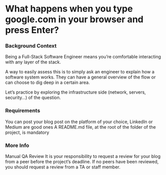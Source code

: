 <h1>What happens when you type google.com in your browser and press Enter?</h1>
<h3>Background Context</h3>

Being a Full-Stack Software Engineer means you’re comfortable interacting with any layer of the stack.

A way to easily assess this is to simply ask an engineer to explain how a software system works. They can have a general overview of the flow or can choose to dig deep in a certain area.

Let’s practice by exploring the infrastructure side (network, servers, security…) of the question.

<h3>Requirements</h3>
You can post your blog post on the platform of your choice, LinkedIn or Medium are good ones
A README.md file, at the root of the folder of the project, is mandatory

<h3>More Info</h3>
Manual QA Review
It is your responsibility to request a review for your blog from a peer before the project’s deadline. If no peers have been reviewed, you should request a review from a TA or staff member.
